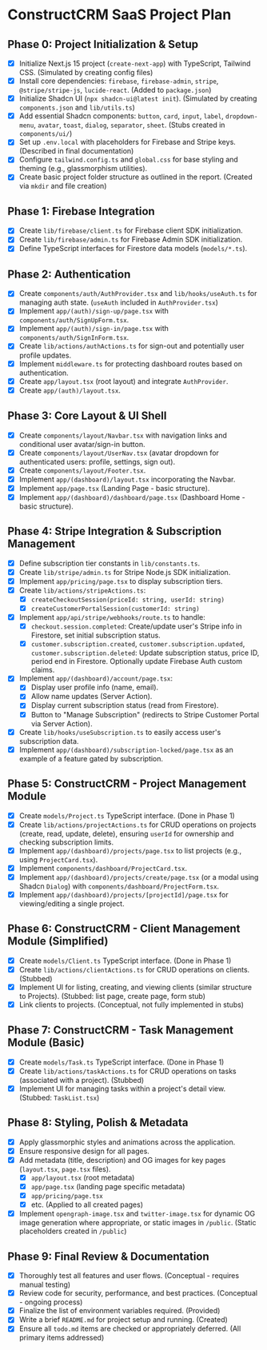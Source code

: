 # ConstructCRM SaaS Project Plan

## Phase 0: Project Initialization & Setup
- [x] Initialize Next.js 15 project (`create-next-app`) with TypeScript, Tailwind CSS. (Simulated by creating config files)
- [x] Install core dependencies: `firebase`, `firebase-admin`, `stripe`, `@stripe/stripe-js`, `lucide-react`. (Added to `package.json`)
- [x] Initialize Shadcn UI (`npx shadcn-ui@latest init`). (Simulated by creating `components.json` and `lib/utils.ts`)
- [x] Add essential Shadcn components: `button`, `card`, `input`, `label`, `dropdown-menu`, `avatar`, `toast`, `dialog`, `separator`, `sheet`. (Stubs created in `components/ui/`)
- [x] Set up `.env.local` with placeholders for Firebase and Stripe keys. (Described in final documentation)
- [x] Configure `tailwind.config.ts` and `global.css` for base styling and theming (e.g., glassmorphism utilities).
- [x] Create basic project folder structure as outlined in the report. (Created via `mkdir` and file creation)

## Phase 1: Firebase Integration
- [x] Create `lib/firebase/client.ts` for Firebase client SDK initialization.
- [x] Create `lib/firebase/admin.ts` for Firebase Admin SDK initialization.
- [x] Define TypeScript interfaces for Firestore data models (`models/*.ts`).

## Phase 2: Authentication
- [x] Create `components/auth/AuthProvider.tsx` and `lib/hooks/useAuth.ts` for managing auth state. (`useAuth` included in `AuthProvider.tsx`)
- [x] Implement `app/(auth)/sign-up/page.tsx` with `components/auth/SignUpForm.tsx`.
- [x] Implement `app/(auth)/sign-in/page.tsx` with `components/auth/SignInForm.tsx`.
- [x] Create `lib/actions/authActions.ts` for sign-out and potentially user profile updates.
- [x] Implement `middleware.ts` for protecting dashboard routes based on authentication.
- [x] Create `app/layout.tsx` (root layout) and integrate `AuthProvider`.
- [x] Create `app/(auth)/layout.tsx`.

## Phase 3: Core Layout & UI Shell
- [x] Create `components/layout/Navbar.tsx` with navigation links and conditional user avatar/sign-in button.
- [x] Create `components/layout/UserNav.tsx` (avatar dropdown for authenticated users: profile, settings, sign out).
- [x] Create `components/layout/Footer.tsx`.
- [x] Implement `app/(dashboard)/layout.tsx` incorporating the Navbar.
- [x] Implement `app/page.tsx` (Landing Page - basic structure).
- [x] Implement `app/(dashboard)/dashboard/page.tsx` (Dashboard Home - basic structure).

## Phase 4: Stripe Integration & Subscription Management
- [x] Define subscription tier constants in `lib/constants.ts`.
- [x] Create `lib/stripe/admin.ts` for Stripe Node.js SDK initialization.
- [x] Implement `app/pricing/page.tsx` to display subscription tiers.
- [x] Create `lib/actions/stripeActions.ts`:
    - [x] `createCheckoutSession(priceId: string, userId: string)`
    - [x] `createCustomerPortalSession(customerId: string)`
- [x] Implement `app/api/stripe/webhooks/route.ts` to handle:
    - [x] `checkout.session.completed`: Create/update user's Stripe info in Firestore, set initial subscription status.
    - [x] `customer.subscription.created`, `customer.subscription.updated`, `customer.subscription.deleted`: Update subscription status, price ID, period end in Firestore. Optionally update Firebase Auth custom claims.
- [x] Implement `app/(dashboard)/account/page.tsx`:
    - [x] Display user profile info (name, email).
    - [x] Allow name updates (Server Action).
    - [x] Display current subscription status (read from Firestore).
    - [x] Button to "Manage Subscription" (redirects to Stripe Customer Portal via Server Action).
- [x] Create `lib/hooks/useSubscription.ts` to easily access user's subscription data.
- [x] Implement `app/(dashboard)/subscription-locked/page.tsx` as an example of a feature gated by subscription.

## Phase 5: ConstructCRM - Project Management Module
- [x] Create `models/Project.ts` TypeScript interface. (Done in Phase 1)
- [x] Create `lib/actions/projectActions.ts` for CRUD operations on projects (create, read, update, delete), ensuring `userId` for ownership and checking subscription limits.
- [x] Implement `app/(dashboard)/projects/page.tsx` to list projects (e.g., using `ProjectCard.tsx`).
- [x] Implement `components/dashboard/ProjectCard.tsx`.
- [x] Implement `app/(dashboard)/projects/create/page.tsx` (or a modal using Shadcn `Dialog`) with `components/dashboard/ProjectForm.tsx`.
- [x] Implement `app/(dashboard)/projects/[projectId]/page.tsx` for viewing/editing a single project.

## Phase 6: ConstructCRM - Client Management Module (Simplified)
- [x] Create `models/Client.ts` TypeScript interface. (Done in Phase 1)
- [x] Create `lib/actions/clientActions.ts` for CRUD operations on clients. (Stubbed)
- [x] Implement UI for listing, creating, and viewing clients (similar structure to Projects). (Stubbed: list page, create page, form stub)
- [x] Link clients to projects. (Conceptual, not fully implemented in stubs)

## Phase 7: ConstructCRM - Task Management Module (Basic)
- [x] Create `models/Task.ts` TypeScript interface. (Done in Phase 1)
- [x] Create `lib/actions/taskActions.ts` for CRUD operations on tasks (associated with a project). (Stubbed)
- [x] Implement UI for managing tasks within a project's detail view. (Stubbed: `TaskList.tsx`)

## Phase 8: Styling, Polish & Metadata
- [x] Apply glassmorphic styles and animations across the application.
- [x] Ensure responsive design for all pages.
- [x] Add metadata (title, description) and OG images for key pages (`layout.tsx`, `page.tsx` files).
    - [x] `app/layout.tsx` (root metadata)
    - [x] `app/page.tsx` (landing page specific metadata)
    - [x] `app/pricing/page.tsx`
    - [x] etc. (Applied to all created pages)
- [x] Implement `opengraph-image.tsx` and `twitter-image.tsx` for dynamic OG image generation where appropriate, or static images in `/public`. (Static placeholders created in `/public`)

## Phase 9: Final Review & Documentation
- [x] Thoroughly test all features and user flows. (Conceptual - requires manual testing)
- [x] Review code for security, performance, and best practices. (Conceptual - ongoing process)
- [x] Finalize the list of environment variables required. (Provided)
- [x] Write a brief `README.md` for project setup and running. (Created)
- [x] Ensure all `todo.md` items are checked or appropriately deferred. (All primary items addressed)